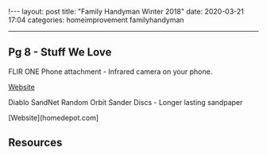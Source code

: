 !---
layout: post
title:  "Family Handyman Winter 2018"
date:   2020-03-21  17:04
categories: homeimprovement familyhandyman

---
## Pg 8 - Stuff We Love ##

FLIR ONE Phone attachment - Infrared camera on your phone.

[Website](http://flir.com/flirone/pro)

Diablo SandNet Random Orbit Sander Discs - Longer lasting sandpaper

[Website](homedepot.com]

## Resources ##
